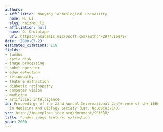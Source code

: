 ```yaml
---
authors:
- affiliation: Nanyang Technological University
  name: H. Li
  slug: haizhou_li
- affiliation: null
  name: O. Chutatape
  url: https://academic.microsoft.com/author/2974716479/
date: '2000-07-23'
estimated_citations: 118
fields:
- fundus
- optic disk
- image processing
- sobel operator
- edge detection
- retinopathy
- feature extraction
- diabetic retinopathy
- computer vision
- medicine
- artificial intelligence
in: Proceedings of the 22nd Annual International Conference of the IEEE Engineering
  in Medicine and Biology Society (Cat. No.00CH37143)
src: http://ieeexplore.ieee.org/document/901530/
title: Fundus image features extraction
year: 2000
---
```

